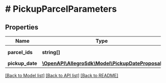 # # PickupParcelParameters

## Properties

Name | Type | Description | Notes
------------ | ------------- | ------------- | -------------
**parcel_ids** | **string[]** | Ids of parcels. | [optional]
**pickup_date** | [**\OpenAPI\AllegroSdk\Model\PickupDateProposal**](PickupDateProposal.md) |  | [optional]

[[Back to Model list]](../../README.md#models) [[Back to API list]](../../README.md#endpoints) [[Back to README]](../../README.md)
